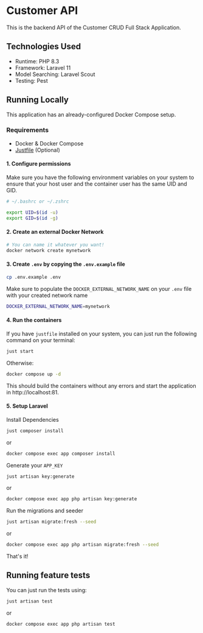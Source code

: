 # Customer API

This is the backend API of the Customer CRUD Full Stack Application.

## Technologies Used

- Runtime: PHP 8.3
- Framework: Laravel 11
- Model Searching: Laravel Scout
- Testing: Pest

## Running Locally

This application has an already-configured Docker Compose setup.

### Requirements

- Docker & Docker Compose
- [Justfile](https://github.com/casey/just) (Optional)

#### 1. Configure permissions

Make sure you have the following environment variables on your system to ensure that your host user and the container user has the same UID and GID.

```bash
# ~/.bashrc or ~/.zshrc

export UID=$(id -u)
export GID=$(id -g)
```

#### 2. Create an external Docker Network
```bash
# You can name it whatever you want!
docker network create mynetwork
```

#### 3. Create `.env` by copying the `.env.example` file

```bash
cp .env.example .env
```

Make sure to populate the `DOCKER_EXTERNAL_NETWORK_NAME` on your `.env` file with your created network name
```bash
DOCKER_EXTERNAL_NETWORK_NAME=mynetwork
```

#### 4. Run the containers

If you have `justfile` installed on your system, you can just run the following command on your terminal:

```bash
just start
```

Otherwise:
```bash
docker compose up -d
```

This should build the containers without any errors and start the application in http://localhost:81.

#### 5. Setup Laravel

Install Dependencies
```bash
just composer install
```
or
```bash
docker compose exec app composer install
```

Generate your `APP_KEY`
```bash
just artisan key:generate
```

or

```bash
docker compose exec app php artisan key:generate
```
Run the migrations and seeder

```bash
just artisan migrate:fresh --seed
```

or

```bash
docker compose exec app php artisan migrate:fresh --seed
```

That's it!

## Running feature tests

You can just run the tests using:

```bash
just artisan test
```

or

```bash
docker compose exec app php artisan test
```
